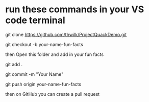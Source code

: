 # run these commands in your VS code terminal

git clone https://github.com/thwilk/ProjectQuackDemo.git

git checkout -b your-name-fun-facts

 then Open this folder and add in your fun facts


git add . 

git commit -m "Your Name"

git push origin your-name-fun-facts


then on GitHub you can create a pull request 
